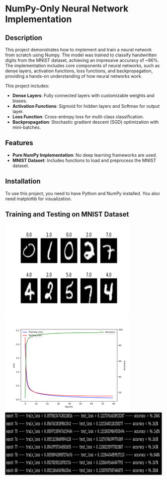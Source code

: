 # NumPy-Only Neural Network Implementation

## Description
This project demonstrates how to implement and train a neural network from scratch using Numpy.
The model was trained to classify handwritten digits from the MNIST dataset, achieving an impressive accuracy of ~96%.
The implementation includes core components of neural networks, such as dense layers, activation functions,
loss functions, and backpropagation, providing a hands-on understanding of how neural networks work.

This project includes:
- **Dense Layers**: Fully connected layers with customizable weights and biases.
- **Activation Functions**: Sigmoid for hidden layers and Softmax for output layer.
- **Loss Function**: Cross-entropy loss for multi-class classification.
- **Backpropagation**: Stochastic gradient descent (SGD) optimization with mini-batches.

## Features
- **Pure NumPy Implementation**: No deep learning frameworks are used.
- **MNIST Dataset**: Includes functions to load and preprocess the MNIST dataset.

## Installation
To use this project, you need to have Python and NumPy installed. You also need matplotlib for visualization.

## Training and Testing on MNIST Dataset
<img src="figure_1.png" width="400" height="300">
<img src="loss_accuracy_graph.png" width="400" height="300">
<img src="logs.png" width="800" height="200">



